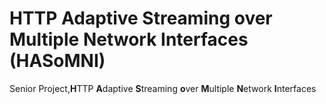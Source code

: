 # HTTP Adaptive Streaming over Multiple Network Interfaces (HASoMNI)
Senior Project,**H**TTP **A**daptive **S**treaming **o**ver **M**ultiple **N**etwork **I**nterfaces
